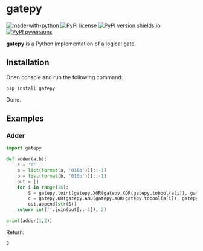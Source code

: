 # gatepy

[![made-with-python](https://img.shields.io/badge/Made%20with-Python-1f425f.svg)](https://www.python.org/)
[![PyPI license](https://img.shields.io/pypi/l/gatepy.svg)](https://pypi.python.org/pypi/gatepy/)
[![PyPI version shields.io](https://img.shields.io/pypi/v/gatepy.svg)](https://pypi.python.org/pypi/gatepy/)
[![PyPI pyversions](https://img.shields.io/pypi/pyversions/gatepy.svg)](https://pypi.python.org/pypi/gatepy/)

**gatepy** is a Python implementation of a logical gate.

## Installation

Open console and run the following command:
```
pip install gatepy
```
Done.

## Examples

### Adder

```python
import gatepy

def adder(a,b):
    c = '0'
    a = list(format(a, '016b'))[::-1]
    b = list(format(b, '016b'))[::-1]
    out = []
    for i in range(16):
        S = gatepy.toint(gatepy.XOR(gatepy.XOR(gatepy.tobool(a[i]), gatepy.tobool(b[i])), gatepy.tobool(c)))
        c = gatepy.OR(gatepy.AND(gatepy.XOR(gatepy.tobool(a[i]), gatepy.tobool(b[i])), gatepy.tobool(c)),gatepy.AND(gatepy.tobool(a[i]),gatepy.tobool(b[i])))
        out.append(str(S))
    return int(''.join(out[::-1]), 2)

print(adder(1,2))
```

Return:

```
3
```